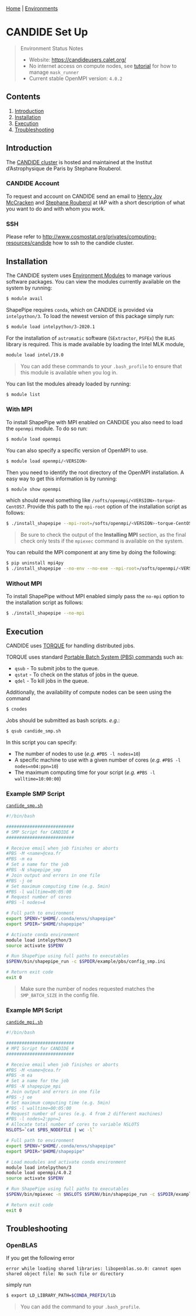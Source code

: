 [Home](./shapepipe.md) | [Environments](./environment.md)

# CANDIDE Set Up

> Environment Status Notes  
> - Website: https://candideusers.calet.org/
> - No internet access on compute nodes, see [tutorial](https://github.com/CosmoStat/shapepipe/blob/master/docs/wiki/tutorial/pipeline_tutorial.md#mask-images) for how to manage `mask_runner`
> - Current stable OpenMPI version: `4.0.2`

## Contents

1. [Introduction](#Introduction)
1. [Installation](#Installation)
1. [Execution](#Execution)
1. [Troubleshooting](#Troubleshooting)

## Introduction

The [CANDIDE cluster](https://candideusers.calet.org/) is hosted and maintained at the Institut d’Astrophysique de Paris by Stephane Rouberol.

### CANDIDE Account

To request and account on CANDIDE send an email to [Henry Joy McCracken](mailto:hjmcc@iap.fr) and [Stephane Rouberol](mailto:rouberol@iap.fr) at IAP with a short description of what you want to do and with whom you work.

### SSH

Please refer to http://www.cosmostat.org/privates/computing-resources/candide how to ssh to the candide cluster.

## Installation

The CANDIDE system uses [Environment Modules](https://modules.readthedocs.io/en/latest/) to manage various software packages. You can view the modules currently available on the system by running:

```bash
$ module avail
```

ShapePipe requires `conda`, which on CANDIDE is provided via `intelpython/3`. To load the newest version of this package simply run:

```bash
$ module load intelpython/3-2020.1
```

For the installation of `astromatic` software (`SExtractor`, `PSFEx`) the `BLAS` library is required. This is made available by loading the Intel MLK module,
```bash
module load intel/19.0
```

> You can add these commands to your `.bash_profile` to ensure that this module is available when you log in.

You can list the modules already loaded by running:

```bash
$ module list
```

### With MPI

To install ShapePipe with MPI enabled on CANDIDE you also need to load the `openmpi` module. To do so run:

```bash
$ module load openmpi
```

You can also specify a specific version of OpenMPI to use.

```bash
$ module load openmpi/<VERSION>
```

Then you need to identify the root directory of the OpenMPI installation. A easy way to get this information is by running:

```bash
$ module show openmpi
```

which should reveal something like `/softs/openmpi/<VERSION>-torque-CentOS7`. Provide this path to the `mpi-root` option of the installation script as follows:

```bash
$ ./install_shapepipe --mpi-root=/softs/openmpi/<VERSION>-torque-CentOS7
```

> Be sure to check the output of the **Installing MPI** section, as the final check only tests if the `mpiexec` command is available on the system.

You can rebuild the MPI component at any time by doing the following:

```bash
$ pip uninstall mpi4py
$ ./install_shapepipe --no-env --no-exe --mpi-root=/softs/openmpi/<VERSION>-torque-CentOS7
```

### Without MPI

To install ShapePipe without MPI enabled simply pass the `no-mpi` option to the installation script as follows:

```bash
$ ./install_shapepipe --no-mpi
```

## Execution

CANDIDE uses [TORQUE](https://en.wikipedia.org/wiki/TORQUE) for handling distributed jobs.

TORQUE uses standard [Portable Batch System (PBS) commands](https://www.cqu.edu.au/eresearch/high-performance-computing/hpc-user-guides-and-faqs/pbs-commands) such as:

- `qsub` - To submit jobs to the queue.
- `qstat` - To check on the status of jobs in the queue.
- `qdel` - To kill jobs in the queue.

Additionally, the availability of compute nodes can be seen using the command

```bash
$ cnodes
```

Jobs should be submitted as bash scripts. *e.g.*:

```bash
$ qsub candide_smp.sh
```

In this script you can specify:

- The number of nodes to use (*e.g.* `#PBS -l nodes=10`)
- A specific machine to use with a given number of cores (*e.g.* `#PBS -l nodes=n04:ppn=10`)
- The maximum computing time for your script (*e.g.* `#PBS -l walltime=10:00:00`)

### Example SMP Script

[`candide_smp.sh`](../../example/pbs/candide_smp.sh)

```bash
#!/bin/bash

##########################
# SMP Script for CANDIDE #
##########################

# Receive email when job finishes or aborts
#PBS -M <name>@cea.fr
#PBS -m ea
# Set a name for the job
#PBS -N shapepipe_smp
# Join output and errors in one file
#PBS -j oe
# Set maximum computing time (e.g. 5min)
#PBS -l walltime=00:05:00
# Request number of cores
#PBS -l nodes=4

# Full path to environment
export SPENV="$HOME/.conda/envs/shapepipe"
export SPDIR="$HOME/shapepipe"

# Activate conda environment
module load intelpython/3
source activate $SPENV

# Run ShapePipe using full paths to executables
$SPENV/bin/shapepipe_run -c $SPDIR/example/pbs/config_smp.ini

# Return exit code
exit 0
```

> Make sure the number of nodes requested matches the `SMP_BATCH_SIZE` in the config file.

### Example MPI Script

[`candide_mpi.sh`](../../example/pbs/candide_mpi.sh)

```bash
#!/bin/bash

##########################
# MPI Script for CANDIDE #
##########################

# Receive email when job finishes or aborts
#PBS -M <name>@cea.fr
#PBS -m ea
# Set a name for the job
#PBS -N shapepipe_mpi
# Join output and errors in one file
#PBS -j oe
# Set maximum computing time (e.g. 5min)
#PBS -l walltime=00:05:00
# Request number of cores (e.g. 4 from 2 different machines)
#PBS -l nodes=2:ppn=2
# Allocate total number of cores to variable NSLOTS
NSLOTS=`cat $PBS_NODEFILE | wc -l`

# Full path to environment
export SPENV="$HOME/.conda/envs/shapepipe"
export SPDIR="$HOME/shapepipe"

# Load moudules and activate conda environment
module load intelpython/3
module load openmpi/4.0.2
source activate $SPENV

# Run ShapePipe using full paths to executables
$SPENV/bin/mpiexec -n $NSLOTS $SPENV/bin/shapepipe_run -c $SPDIR/example/pbs/config_mpi.ini

# Return exit code
exit 0
```

## Troubleshooting

### OpenBLAS

If you get the following error

```
error while loading shared libraries: libopenblas.so.0: cannot open shared object file: No such file or directory
```

simply run

```bash
$ export LD_LIBRARY_PATH=$CONDA_PREFIX/lib
```

> You can add the command to your `.bash_profile`.
